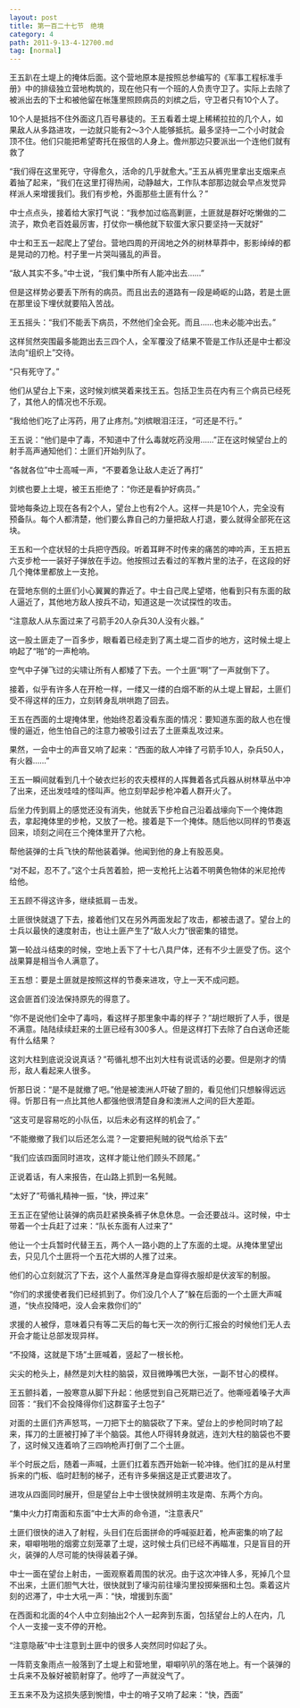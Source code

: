 ```yaml
---
layout: post
title: 第一百二十七节　绝境
category: 4
path: 2011-9-13-4-12700.md
tag: [normal]
---
```


王五趴在土堤上的掩体后面。这个营地原本是按照总参编写的《军事工程标准手册》中的排级独立营地构筑的，现在他只有一个班的人负责守卫了。实际上去除了被派出去的下士和被他留在帐篷里照顾病员的刘槟之后，守卫者只有10个人了。

10个人是抵挡不住外面这几百号暴徒的。王五看着土堤上稀稀拉拉的几个人，如果敌人从多路进攻，一边就只能有2～3个人能够抵抗。最多坚持一二个小时就会顶不住。他们只能把希望寄托在报信的人身上。儋州那边只要派出一个连他们就有救了

“我们得在这里死守，守得愈久，活命的几乎就愈大。”王五从裤兜里拿出支烟来点着抽了起来，“我们在这里打得热闹，动静越大，工作队本部那边就会早点发觉异样派人来增援我们。我们有步枪，外面那些土匪有什么？”

中士点点头，接着给大家打气说：“我参加过临高剿匪，土匪就是群好吃懒做的二流子，欺负老百姓最厉害，打仗你一横他就下软蛋大家只要坚持一天就好”

中士和王五一起爬上了望台。营地四周的开阔地之外的树林草莽中，影影绰绰的都是晃动的刀枪。村子里一片哭叫骚乱的声音。

“敌人其实不多。”中士说，“我们集中所有人能冲出去……”

但是这样势必要丢下所有的病员。而且出去的道路有一段是崎岖的山路，若是土匪在那里设下埋伏就要陷入苦战。

王五摇头：“我们不能丢下病员，不然他们全会死。而且……也未必能冲出去。”

这样贸然突围最多能跑出去三四个人，全军覆没了结果不管是工作队还是中士都没法向“组织上”交待。

“只有死守了。”

他们从望台上下来，这时候刘槟哭着来找王五。包括卫生员在内有三个病员已经死了，其他人的情况也不乐观。

“我给他们吃了止泻药，用了止疼剂。”刘槟眼泪汪汪，“可还是不行。”

王五说：“他们是中了毒，不知道中了什么毒就吃药没用……”正在这时候望台上的射手高声通知他们：土匪们开始列队了。

“各就各位”中士高喊一声，“不要着急让敌人走近了再打”

刘槟也要上土堤，被王五拒绝了：“你还是看护好病员。”

营地每条边上现在各有2个人，望台上也有2个人。这样一共是10个人，完全没有预备队。每个人都清楚，他们要么靠自己的力量把敌人打退，要么就得全部死在这块。

王五和一个症状轻的士兵把守西段。听着耳畔不时传来的痛苦的呻吟声，王五把五六支步枪一一装好子弹放在手边。他按照过去看过的军教片里的法子，在这段的好几个掩体里都放上一支抢。

在营地东侧的土匪们小心翼翼的靠近了。中士自己爬上望塔，他看到只有东面的敌人逼近了，其他地方敌人按兵不动，知道这是一次试探性的攻击。

“注意敌人从东面过来了弓箭手20人杂兵30人没有火器。”

这一股土匪走了一百多步，眼看着已经走到了离土堤二百步的地方，这时候土堤上响起了“啪”的一声枪响。

空气中子弹飞过的尖啸让所有人都矮了下去。一个土匪“啊”了一声就倒下了。

接着，似乎有许多人在开枪一样，一缕又一缕的白烟不断的从土堤上冒起，土匪们受不得这样的压力，立刻转身乱哄哄跑了回去。

王五在西面的土堤掩体里，他始终忍着没看东面的情况：要知道东面的敌人也在慢慢的逼近，他生怕自己的注意力被吸引过去了土匪乘乱攻过来。

果然，一会中士的声音又响了起来：“西面的敌人冲锋了弓箭手10人，杂兵50人，有火器……”

王五一瞬间就看到几十个破衣烂衫的农夫模样的人挥舞着各式兵器从树林草丛中冲了出来，还出发哇哇的怪叫声。他立刻举起步枪冲着人群开火了。

后坐力传到肩上的感觉还没有消失，他就丢下步枪自己沿着战壕向下一个掩体跑去，拿起掩体里的步枪，又放了一枪。接着是下一个掩体。随后他以同样的节奏返回来，顷刻之间在三个掩体里开了六枪。

帮他装弹的士兵飞快的帮他装着弹。他闻到他的身上有股恶臭。

“对不起，忍不了。”这个士兵苦着脸，把一支枪托上沾着不明黄色物体的米尼抢传给他。

王五顾不得这许多，继续抵肩－击发。

土匪很快就退了下去，接着他们又在另外两面发起了攻击，都被击退了。望台上的士兵以最快的速度射击，也让土匪产生了“敌人火力”很密集的错觉。

第一轮战斗结束的时候，空地上丢下了十七八具尸体，还有不少土匪受了伤。这个战果算是相当令人满意了。

王五想：要是土匪就是按照这样的节奏来进攻，守上一天不成问题。

这会匪首们没法保持原先的得意了。

“你不是说他们全中了毒吗，看这样子那里象中毒的样子？”胡烂眼折了人手，很是不满意。陆陆续续赶来的土匪已经有300多人。但是这样打下去除了白白送命还能有什么结果？

这刘大柱到底说没说真话？”苟循礼想不出刘大柱有说谎话的必要。但是刚才的情形，敌人看起来人很多。

忻那日说：“是不是就撤了吧。”他是被澳洲人吓破了胆的，看见他们只想躲得远远得。忻那日有一点比其他人都强他很清楚自身和澳洲人之间的巨大差距。

“这支可是容易吃的小队伍，以后未必有这样的机会了。”

“不能撤撤了我们以后还怎么混？一定要把髡贼的锐气给杀下去”

“我们应该四面同时进攻，这样才能让他们顾头不顾尾。”

正说着话，有人来报告，在山路上抓到一名髡贼。

“太好了”苟循礼精神一振，“快，押过来”

王五正在望他让装弹的病员赶紧换条裤子休息休息。一会还要战斗。这时候，中士带着一个士兵赶了过来：“队长东面有人过来了”

他让一个士兵暂时代替王五，两个人一路小跑的上了东面的土堤。从掩体里望出去，只见几个土匪将一个五花大绑的人推了过来。

他们的心立刻就沉了下去，这个人虽然浑身是血穿得衣服却是伏波军的制服。

“你们的求援使者我们已经抓到了。你们没几个人了”躲在后面的一个土匪大声喊道，“快点投降吧，没人会来救你们的”

求援的人被俘，意味着只有等二天后的每七天一次的例行汇报会的时候他们无人去开会才能让总部发现异样。

“不投降，这就是下场”土匪喊着，竖起了一根长枪。

尖尖的枪头上，赫然是刘大柱的脑袋，双目微睁嘴巴大张，一副不甘心的模样。

王五颤抖着，一股寒意从脚下升起：他感觉到自己死期已近了。他嘶哑着嗓子大声回答：“我们不会投降得你们这群蛮子土包子”

对面的土匪们齐声怒骂，一刀把下士的脑袋砍了下来。望台上的步枪同时响了起来，挥刀的土匪被打掉了半个脑袋。其他人吓得转身就逃，连刘大柱的脑袋也不要了，这时候又连着响了三四响枪声打倒了二个土匪。

半个时辰之后，随着一声喊，土匪们扛着东西开始新一轮冲锋。他们扛的是从村里拆来的门板、临时赶制的梯子，还有许多柴捆这是正式要进攻了。

进攻从四面同时展开，但是望台上中士很快就辨明主攻是南、东两个方向。

“集中火力打南面和东面”中士大声的命令道，“注意表尺”

土匪们很快的进入了射程，头目们在后面拼命的呼喊驱赶着，枪声密集的响了起来，噼噼啪啪的烟雾立刻笼罩了土堤，这时候士兵们已经不再瞄准，只是盲目的开火，装弹的人尽可能的快得装着子弹。

中士一面在望台上射击，一面观察着周围的状况。由于这次冲锋人多，死掉几个显不出来，土匪们胆气大壮，很快就到了壕沟前往壕沟里投掷柴捆和土包。乘着这片刻的迟滞了，中士大吼一声：“快，增援到东面”

在西面和北面的4个人中立刻抽出2个人一起奔到东面，包括望台上的人在内，几个人一支接一支不停的开枪。

“注意隐蔽”中士注意到土匪中的很多人突然同时仰起了头。

一阵箭支象雨点一般落到了土堤上和营地里，噼噼叭叭的落在地上。有一个装弹的士兵来不及躲好被箭射穿了。他哼了一声就没气了。

王五来不及为这损失感到惋惜，中士的哨子又响了起来：“快，西面”
